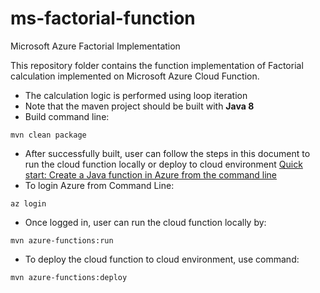 # ms-factorial-function
Microsoft Azure Factorial Implementation

This repository folder contains the function implementation of Factorial calculation implemented on Microsoft Azure Cloud Function.

* The calculation logic is performed using loop iteration
* Note that the maven project should be built with **Java 8**
* Build command line:
```
mvn clean package
```
* After successfully built, user can follow the steps in this document to run the cloud function locally or deploy to cloud environment [Quick start: Create a Java function in Azure from the command line](https://docs.microsoft.com/en-us/azure/azure-functions/create-first-function-cli-java?tabs=bash%2Cazure-cli%2Cbrowser)
* To login Azure from Command Line:
```
az login
```
* Once logged in, user can run the cloud function locally by:
```
mvn azure-functions:run
```
* To deploy the cloud function to cloud environment, use command:
```
mvn azure-functions:deploy
```